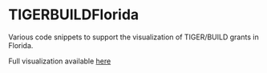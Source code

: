 # TIGERBUILDFlorida

Various code snippets to support the visualization of TIGER/BUILD grants in Florida.

Full visualization available [here](https://observablehq.com/@aaronbrezel/florida-tiger-build-grant-visualization)
